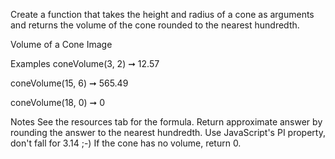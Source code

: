 Create a function that takes the height and radius of a cone as arguments and returns the volume of the cone rounded to the nearest hundredth.

Volume of a Cone Image

Examples
coneVolume(3, 2) ➞ 12.57

coneVolume(15, 6) ➞ 565.49

coneVolume(18, 0) ➞ 0

Notes
See the resources tab for the formula.
Return approximate answer by rounding the answer to the nearest hundredth.
Use JavaScript's PI property, don't fall for 3.14 ;-)
If the cone has no volume, return 0.